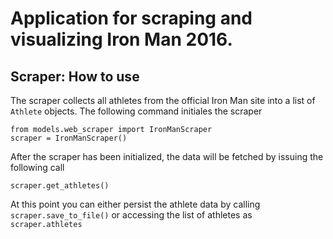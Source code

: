 # Application for scraping and visualizing Iron Man 2016.

## Scraper: How to use
The scraper collects all athletes from the official Iron Man site into a list of `Athlete` objects.
The following command initiales the scraper
```
from models.web_scraper import IronManScraper
scraper = IronManScraper()
```

After the scraper has been initialized, the data will be fetched by issuing the following call
```
scraper.get_athletes()
```

At this point you can either persist the athlete data by calling `scraper.save_to_file()` or accessing the list of athletes as `scraper.athletes`
